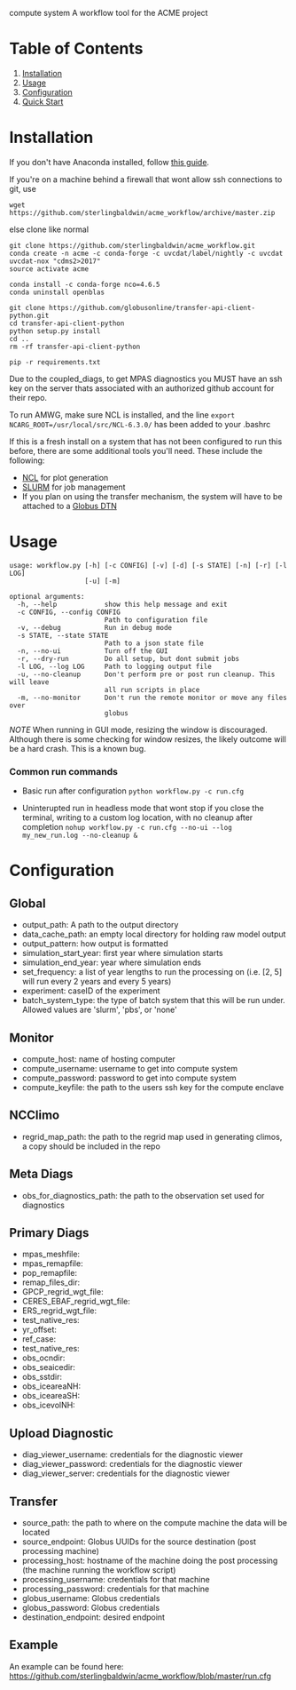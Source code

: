 compute system
A workflow tool for the ACME project

# Table of Contents

1. [Installation](#installation)
2. [Usage](#usage)
3. [Configuration](#config)
4. [Quick Start](https://github.com/sterlingbaldwin/acme_workflow/blob/master/quick_start_instructions.ipynb)




# Installation<a name="installation"></a>

If you don't have Anaconda installed, follow [this guide](https://docs.continuum.io/anaconda/install-linux).

If you're on a machine behind a firewall that wont allow ssh connections to git, use
    
    wget https://github.com/sterlingbaldwin/acme_workflow/archive/master.zip

else clone like normal

    git clone https://github.com/sterlingbaldwin/acme_workflow.git
    conda create -n acme -c conda-forge -c uvcdat/label/nightly -c uvcdat uvcdat-nox "cdms2>2017"
    source activate acme

    conda install -c conda-forge nco=4.6.5
    conda uninstall openblas

    git clone https://github.com/globusonline/transfer-api-client-python.git
    cd transfer-api-client-python
    python setup.py install
    cd ..
    rm -rf transfer-api-client-python

    pip -r requirements.txt

Due to the coupled_diags, to get MPAS diagnostics you MUST have an ssh key on the server thats
associated with an authorized github account for their repo.

To run AMWG, make sure NCL is installed, and the line `export NCARG_ROOT=/usr/local/src/NCL-6.3.0/`
has been added to your .bashrc

If this is a fresh install on a system that has not been configured to run this before, there
are some additional tools you'll need. These include the following:

* [NCL](https://www.ncl.ucar.edu/current_release.shtml) for plot generation
* [SLURM](https://slurm.schedmd.com/quickstart_admin.html) for job management
* If you plan on using the transfer mechanism, the system will have to be attached to a [Globus DTN](https://fasterdata.es.net/data-transfer-tools/globus/)


# Usage<a name="usage"></a>

    usage: workflow.py [-h] [-c CONFIG] [-v] [-d] [-s STATE] [-n] [-r] [-l LOG]
                       [-u] [-m]

    optional arguments:
      -h, --help            show this help message and exit
      -c CONFIG, --config CONFIG
                            Path to configuration file
      -v, --debug           Run in debug mode
      -s STATE, --state STATE
                            Path to a json state file
      -n, --no-ui           Turn off the GUI
      -r, --dry-run         Do all setup, but dont submit jobs
      -l LOG, --log LOG     Path to logging output file
      -u, --no-cleanup      Don't perform pre or post run cleanup. This will leave
                            all run scripts in place
      -m, --no-monitor      Don't run the remote monitor or move any files over
                            globus

*NOTE*
When running in GUI mode, resizing the window is discouraged. Although there is some checking
for window resizes, the likely outcome will be a hard crash. This is a known bug.  

### Common run commands

* Basic run after configuration
```python workflow.py -c run.cfg```

* Uninterupted run in headless mode that wont stop if you close the terminal, writing to a custom log location, with no cleanup after completion
```nohup workflow.py -c run.cfg --no-ui --log my_new_run.log --no-cleanup &```


# Configuration<a name="config"></a>
## Global
* output_path: A path to the output directory
* data_cache_path: an empty local directory for holding raw model output
* output_pattern: how output is formatted
* simulation_start_year: first year where simulation starts
* simulation_end_year: year where simulation ends
* set_frequency: a list of year lengths to run the processing on (i.e. [2, 5] will run every 2 years and every 5 years)
* experiment: caseID of the experiment
* batch_system_type: the type of batch system that this will be run under. Allowed values are 'slurm', 'pbs', or 'none'

## Monitor
* compute_host: name of hosting computer
* compute_username: username to get into compute system
* compute_password: password to get into compute system
* compute_keyfile: the path to the users ssh key for the compute enclave

## NCClimo
* regrid_map_path: the path to the regrid map used in generating climos, a copy should be included in the repo

## Meta Diags
* obs_for_diagnostics_path: the path to the observation set used for diagnostics

## Primary Diags
* mpas_meshfile:
* mpas_remapfile:
* pop_remapfile:
* remap_files_dir:
* GPCP_regrid_wgt_file:
* CERES_EBAF_regrid_wgt_file:
* ERS_regrid_wgt_file:
* test_native_res:
* yr_offset:
* ref_case:
* test_native_res:
* obs_ocndir:
* obs_seaicedir:
* obs_sstdir:
* obs_iceareaNH:
* obs_iceareaSH:
* obs_icevolNH:

## Upload Diagnostic
* diag_viewer_username: credentials for the diagnostic viewer
* diag_viewer_password: credentials for the diagnostic viewer
* diag_viewer_server: credentials for the diagnostic viewer

## Transfer
* source_path: the path to where on the compute machine the data will be located
* source_endpoint: Globus UUIDs for the source destination (post processing machine)
* processing_host: hostname of the machine doing the post processing (the machine running the workflow script)
* processing_username: credentials for that machine
* processing_password: credentials for that machine
* globus_username: Globus credentials
* globus_password: Globus credentials
* destination_endpoint: desired endpoint


## Example
An example can be found here:  https://github.com/sterlingbaldwin/acme_workflow/blob/master/run.cfg
